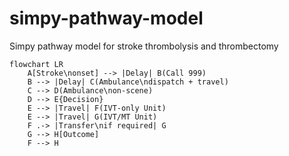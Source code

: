 # simpy-pathway-model
Simpy pathway model for stroke thrombolysis and thrombectomy

```mermaid
flowchart LR
    A[Stroke\nonset] --> |Delay| B(Call 999)
    B --> |Delay| C(Ambulance\ndispatch + travel)
    C --> D(Ambulance\non-scene)
    D --> E{Decision}
    E --> |Travel| F(IVT-only Unit)
    E --> |Travel| G(IVT/MT Unit)
    F .-> |Transfer\nif required| G
    G --> H[Outcome]
    F --> H
```

